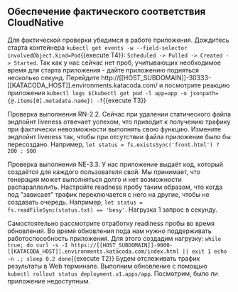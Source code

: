 ## Обеспечение фактического соответствия CloudNative
Для фактической проверки убедимся в работе приложения. Дождитесь старта контейнера `kubectl get events -w --field-selector involvedObject.kind=Pod`{{execute T4}}: `Scheduled -> Pulled -> Created -> Started`. Так как у нас сейчас нет проб, учитывающих необходимое время для старта приложения - дайте приложению подняться несколько секунд. Перейдите http://[[HOST_SUBDOMAIN]]-30333-[[KATACODA_HOST]].environments.katacoda.com/ и посмотрите реакцию приложения `kubectl logs $(kubectl get pod -l app=app -o jsonpath={@.items[0].metadata.name}) -f`{{execute T3}}

Проверка выполнения RN-2.2. Сейчас при удалении статического файла эндпойнт liveness отвечает успехом, что приводит к 
получению трафику при фактически невозможности выполнять свою функцию. Измените эндпойнт liveness так, чтобы при отсутствии файла приложение было бы пересоздано. Например, `let status = fs.existsSync('front.html') ? 200 : 500`

Проверка выполнения NE-3.3. У нас приложение выдаёт код, который создаётся для каждого пользователя свой. Мы принимает, что генерация может выполняться долго и нет возможности распараллелить. Настройте readness пробу таким образом, что 
когда под "зависает" трафик переключается с него на другие, чтобы не создавать очередь. Например, `let status = fs.readFileSync(status.txt) == 'besy'`. Нагрузка 1 запрос в секунду.

Самостоятельно рассмотрите отработку readiness пробы во время обновления. Во время обновления пода нам нужно поддерживать работоспособность приложения. Для этого создадим нагрузку:
``
while true; do
  curl -s -I https://[[HOST_SUBDOMAIN]]-9000-[[KATACODA_HOST]].environments.katacoda.com/index.html || exit 1
  echo -n .;
  sleep 0.2
done
``{{execute T2}}
Будем отслеживать трафик результаты в Web терминале. Выполним обновление с помощью ``kubectl rollout status deployment.v1.apps/app``. Посмотрим, было ли приложение недоступным.